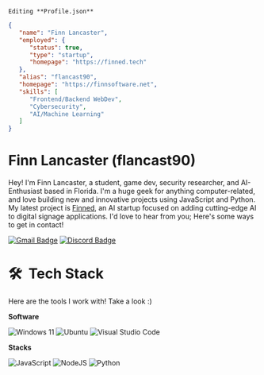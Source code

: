 ``Editing **Profile.json**``
```json
{
   "name": "Finn Lancaster",
   "employed": {
      "status": true,
      "type": "startup",
      "homepage": "https://finned.tech"
   },
   "alias": "flancast90",
   "homepage": "https://finnsoftware.net",
   "skills": [
      "Frontend/Backend WebDev",
      "Cybersecurity",
      "AI/Machine Learning"
   ]
}
```
# Finn Lancaster (flancast90)
Hey! I'm Finn Lancaster, a student, game dev, security researcher, and AI-Enthusiast based in Florida. I'm a huge geek for anything computer-related, and love building new and innovative projects using JavaScript and Python. My latest project is [Finned](https://finned.tech), an AI startup focused on adding cutting-edge AI to digital signage applications. I'd love to hear from you; Here's some ways to get in contact!

[![Gmail Badge](https://img.shields.io/badge/-flancast90@gmail.com-c14438?style=for-the-badge&logo=Gmail&logoColor=white&link=mailto:flancast90@gmail.com)](mailto:flancast90@gmail.com)
[![Discord Badge](https://img.shields.io/badge/BLUND3R%230088-%2320232a?style=for-the-badge&logo=discord&logoColor=white)](https://discord.com/users/821777475587276802)


# 🛠 &nbsp;Tech Stack
Here are the tools I work with! Take a look :) 

**Software**

![Windows 11](https://img.shields.io/badge/windows%2011-%2320232a?style=for-the-badge&logo=windows&logoColor=white)
![Ubuntu](https://img.shields.io/badge/ubuntu-%2320232a?style=for-the-badge&logo=ubuntu&logoColor=white)
![Visual Studio Code](https://img.shields.io/badge/Visual%20Studio%20Code-0078d7.svg?style=for-the-badge&logo=visual-studio-code&logoColor=white)

**Stacks**

![JavaScript](https://img.shields.io/badge/javascript-%2320232a?style=for-the-badge&logo=javascript&logoColor=white)
![NodeJS](https://img.shields.io/badge/node.js-%2320232a?style=for-the-badge&logo=node.js&logoColor=white)
![Python](https://img.shields.io/badge/python-%2320232a?style=for-the-badge&logo=python&logoColor=white)
